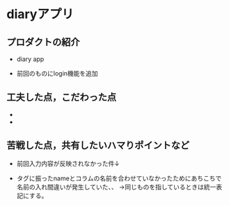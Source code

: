 # diaryアプリ

## プロダクトの紹介

- diary app

- 前回のものにlogin機能を追加

## 工夫した点，こだわった点

- 

- 

## 苦戦した点，共有したいハマりポイントなど

- 前回入力内容が反映されなかった件↓

- タグに振ったnameとコラムの名前を合わせていなかったためにあちこちで名前の入れ間違いが発生していた、、
→同じものを指しているときは統一表記にする。
